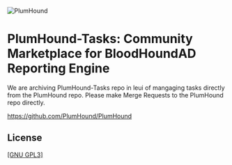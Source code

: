![PlumHound](https://raw.githubusercontent.com/DefensiveOrigins/PlumHound/master/docs/images/Plum3.jpg)

# PlumHound-Tasks: Community Marketplace for BloodHoundAD Reporting Engine

We are archiving PlumHound-Tasks repo in leui of mangaging tasks directly from the PlumHound repo.  Please make Merge Requests to the PlumHound repo directly.

https://github.com/PlumHound/PlumHound

## License
[[GNU GPL3]](https://github.com/DefensiveOrigins/PlumHound-Tasks/blob/master/LICENSE)
